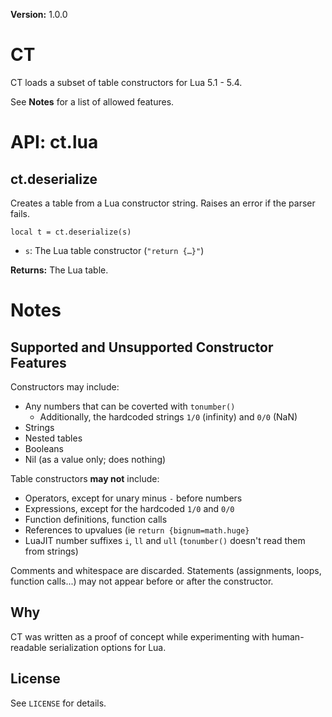 **Version:** 1.0.0

# CT

CT loads a subset of table constructors for Lua 5.1 - 5.4.

See **Notes** for a list of allowed features.


# API: ct.lua

## ct.deserialize

Creates a table from a Lua constructor string. Raises an error if the parser fails.

`local t = ct.deserialize(s)`

* `s`: The Lua table constructor (`"return {…}"`)

**Returns:** The Lua table.


# Notes

## Supported and Unsupported Constructor Features

Constructors may include:

* Any numbers that can be coverted with `tonumber()`
  * Additionally, the hardcoded strings `1/0` (infinity) and `0/0` (NaN)
* Strings
* Nested tables
* Booleans
* Nil (as a value only; does nothing)

Table constructors **may not** include:

* Operators, except for unary minus `-` before numbers
* Expressions, except for the hardcoded `1/0` and `0/0`
* Function definitions, function calls
* References to upvalues (ie `return {bignum=math.huge}`
* LuaJIT number suffixes `i`, `ll` and `ull` (`tonumber()` doesn't read them from strings)

Comments and whitespace are discarded. Statements (assignments, loops, function calls...) may not appear before or after the constructor.


## Why

CT was written as a proof of concept while experimenting with human-readable serialization options for Lua.


## License

See `LICENSE` for details.